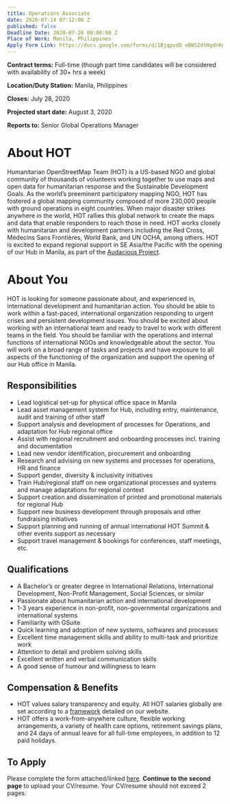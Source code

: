 ```yaml
---
title: Operations Associate
date: 2020-07-14 07:12:00 Z
published: false
Deadline Date: 2020-07-28 00:00:00 Z
Place of Work: Manila, Philippines
Apply Form Link: https://docs.google.com/forms/d/1BjqpvdD_eBWSIdtHgdnKesK9cVVitXapNi33SnW7R0E/edit?usp=sharing
---
```


**Contract terms:** Full-time (though part time candidates will be considered with availability of 30+ hrs a week)

**Location/Duty Station:** Manila, Philippines

**Closes:** July 28, 2020 

**Projected start date:** August 3, 2020

**Reports to:** Senior Global Operations Manager

# About HOT

Humanitarian OpenStreetMap Team (HOT) is a US-based NGO and global community of thousands of volunteers working together to use maps and open data for humanitarian response and the Sustainable Development Goals. As the world’s preeminent participatory mapping NGO, HOT has fostered a global mapping community composed of more 230,000 people with ground operations in eight countries. When major disaster strikes anywhere in the world, HOT rallies this global network to create the maps and data that enable responders to reach those in need. HOT works closely with humanitarian and development partners including the Red Cross, Médecins Sans Frontières, World Bank, and UN OCHA, among others. HOT is excited to expand regional support in SE Asia/the Pacific with the opening of our Hub in Manila, as part of the [Audacious Project](https://audaciousproject.org/ideas/2020/humanitarian-openstreetmap-team). 

# About You 

HOT is looking for someone passionate about, and experienced in, international development and humanitarian action. You should be able to work within a fast-paced, international organization responding to urgent crises and persistent development issues. You should be excited about working with an international team and ready to travel to work with different teams in the field. You should be familiar with the operations and internal functions of international NGOs and knowledgeable about the sector.  You will work on a broad range of tasks and projects and have exposure to all aspects of the functioning of the organization and support the opening of our Hub office in Manila.
 
## Responsibilities
 
* Lead logistical set-up for physical office space in Manila
* Lead asset management system for Hub, including entry, maintenance, audit and training of other staff
* Support analysis and development of processes for Operations, and adaptation for Hub regional office
* Assist with regional recruitment and onboarding processes incl. training and documentation 
* Lead new vendor identification, procurement and onboarding 
* Research and advising on new systems and processes for operations, HR and finance
* Support gender, diversity & inclusivity initiatives 
* Train Hub/regional staff on new organizational processes and systems and manage adaptations for regional context 
* Support creation and dissemination of printed and promotional materials for regional Hub
* Support new business development through proposals and other fundraising initiatives 
* Support planning and running of annual international HOT Summit & other events support as necessary 
* Support travel management & bookings for conferences, staff meetings, etc.

## Qualifications 

* A Bachelor’s or greater degree in International Relations, International Development, Non-Profit Management, Social Sciences, or similar 
* Passionate about humanitarian action and international development 
* 1-3 years experience in non-profit, non-governmental organizations and international systems
* Familiarity with GSuite
* Quick learning and adoption of new systems, softwares and processes
* Excellent time management skills and ability to multi-task and prioritize work
* Attention to detail and problem solving skills
* Excellent written and verbal communication skills
* A good sense of humour and willingness to learn

## Compensation & Benefits

* HOT values salary transparency and equity. All HOT salaries globally are set according to a [framework](https://www.hotosm.org/salaries) detailed on our website.
* HOT offers a work-from-anywhere culture, flexible working arrangements, a variety of health care options, retirement savings plans, and 24 days of annual leave for all full-time employees, in addition to 12 paid holidays. 

## To Apply

Please complete the form attached/linked [here](https://docs.google.com/forms/d/e/1FAIpQLSc61CK91Oa5sEP6mmtp3jNsaYPC4392Fi1kA_RZSvy3mMhXxg/viewform?usp=sf_link). **Continue to the second page** to upload your CV/resume. Your CV/resume should not exceed 2 pages. 